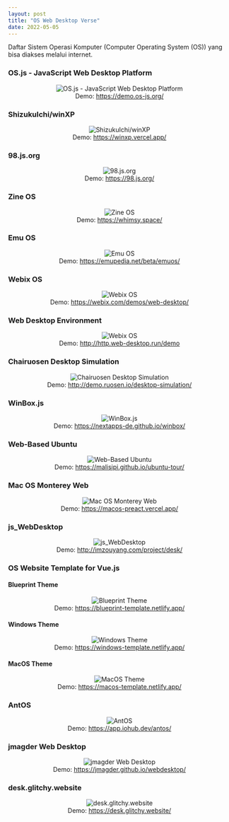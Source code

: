 ```yaml
---
layout: post
title: "OS Web Desktop Verse"
date: 2022-05-05
---
```

Daftar Sistem Operasi Komputer (Computer Operating System (OS)) yang bisa diakses melalui internet.
<h3>OS.js - JavaScript Web Desktop Platform</h3>
<center>
<img src="https://raw.githubusercontent.com/os-js/gfx/master/logo-big.png" alt="OS.js - JavaScript Web Desktop Platform" class="tampilan-gambar"><br/>
Demo: <a href="https://demo.os-js.org/" target="_blank" rel="nofollow">https://demo.os-js.org/</a>
</center>

<h3>ShizukuIchi/winXP</h3>
<center>
<img src="https://github.com/ShizukuIchi/winXP/raw/master/demo/demo.gif" alt="ShizukuIchi/winXP" class="tampilan-gambar"><br/>
Demo: <a href="https://winxp.vercel.app/" target="_blank" rel="nofollow">https://winxp.vercel.app/</a>
</center>

<h3>98.js.org</h3>
<center>
<img src="https://github.com/1j01/98/raw/master/images/3d.jpg" alt="98.js.org" class="tampilan-gambar"><br/>
Demo: <a href="https://98.js.org/" target="_blank" rel="nofollow">https://98.js.org/</a>
</center>

<h3>Zine OS</h3>
<center>
<img src="https://wirozablenk.github.io/gambar/wirozablenk-Zine-OS.png" alt="Zine OS" class="tampilan-gambar"><br/>
Demo: <a href="https://whimsy.space/" target="_blank" rel="nofollow">https://whimsy.space/</a>
</center>

<h3>Emu OS</h3>
<center>
<img src="https://wirozablenk.github.io/gambar/wirozablenk-Emu-OS.png" alt="Emu OS" class="tampilan-gambar"><br/>
Demo: <a href="https://emupedia.net/beta/emuos/" target="_blank" rel="nofollow">https://emupedia.net/beta/emuos/</a>
</center>

<h3>Webix OS</h3>
<center>
<img src="https://wirozablenk.github.io/gambar/wirozablenk-Webix-UI.png" alt="Webix OS" class="tampilan-gambar"><br/>
Demo: <a href="https://webix.com/demos/web-desktop/" target="_blank" rel="nofollow">https://webix.com/demos/web-desktop/</a>
</center>

<h3>Web Desktop Environment</h3>
<center>
<img src="https://wirozablenk.github.io/gambar/wirozablenk-web-desktop-environment.png" alt="Webix OS" class="tampilan-gambar"><br/>
Demo: <a href="http://http.web-desktop.run/demo" target="_blank" rel="nofollow">http://http.web-desktop.run/demo</a>
</center>

<h3>Chairuosen Desktop Simulation</h3>
<center>
<img src="https://wirozablenk.github.io/gambar/wirozablenk-web-desktop-environment.png" alt="Chairuosen Desktop Simulation" class="tampilan-gambar"><br/>
Demo: <a href="http://demo.ruosen.io/desktop-simulation/" target="_blank" rel="nofollow">http://demo.ruosen.io/desktop-simulation/</a>
</center>

<h3>WinBox.js</h3>
<center>
<img src="https://camo.githubusercontent.com/2ef809fddae80969ae97737c534822c708f11abb3bc28a430055312eebb74ead/68747470733a2f2f63646e2e6a7364656c6976722e6e65742f67682f6e657874617070732d64652f77696e626f78406d61737465722f64656d6f2f77696e626f782d6772616469656e742e737667" alt="WinBox.js" class="tampilan-gambar"><br/>
Demo: <a href="https://nextapps-de.github.io/winbox/" target="_blank" rel="nofollow">https://nextapps-de.github.io/winbox/</a>
</center>

<h3>Web-Based Ubuntu</h3>
<center>
<img src="https://wirozablenk.github.io/gambar/wirozablenk-web-base-ubuntu.png" alt="Web-Based Ubuntu" class="tampilan-gambar"><br/>
Demo: <a href="https://malisipi.github.io/ubuntu-tour/" target="_blank" rel="nofollow">https://malisipi.github.io/ubuntu-tour/</a>
</center>

<h3>Mac OS Monterey Web</h3>
<center>
<img src="https://wirozablenk.github.io/gambar/wirozablenk-macos-preact.png" alt="Mac OS Monterey Web" class="tampilan-gambar"><br/>
Demo: <a href="https://macos-preact.vercel.app/" target="_blank" rel="nofollow">https://macos-preact.vercel.app/</a>
</center>

<h3>js_WebDesktop</h3>
<center>
<img src="https://wirozablenk.github.io/gambar/wirozablenk-js_WebDesktop.png" alt="js_WebDesktop" class="tampilan-gambar"><br/>
Demo: <a href="http://imzouyang.com/project/desk/" target="_blank" rel="nofollow">http://imzouyang.com/project/desk/</a>
</center>

<h3>OS Website Template for Vue.js</h3>
<h4>Blueprint Theme</h4>
<center>
<img src="https://user-images.githubusercontent.com/24926784/146904065-05513a29-261b-4f35-b952-5bde1599a35d.png" alt="Blueprint Theme" class="tampilan-gambar"><br/>
Demo: <a href="https://blueprint-template.netlify.app/" target="_blank" rel="nofollow">https://blueprint-template.netlify.app/</a>
</center>
<h4>Windows Theme</h4>
<center>
<img src="https://user-images.githubusercontent.com/24926784/147592582-8caa82c1-1d01-400c-b34e-e5fef7fdfbaf.png" alt="Windows Theme" class="tampilan-gambar"><br/>
Demo: <a href="https://windows-template.netlify.app/" target="_blank" rel="nofollow">https://windows-template.netlify.app/</a>
</center>
<h4>MacOS Theme</h4>
<center>
<img src="https://user-images.githubusercontent.com/24926784/147636162-cc095413-a099-4b59-baf0-36467fbfee99.png" alt="MacOS Theme" class="tampilan-gambar"><br/>
Demo: <a href="https://macos-template.netlify.app/" target="_blank" rel="nofollow">https://macos-template.netlify.app/</a>
</center>

<h3>AntOS</h3>
<center>
<img src="https://wirozablenk.github.io/gambar/wirozablenk-antos.png" alt="AntOS" class="tampilan-gambar"><br/>
Demo: <a href="https://app.iohub.dev/antos/" target="_blank" rel="nofollow">https://app.iohub.dev/antos/</a>
</center>

<h3>jmagder Web Desktop</h3>
<center>
<img src="https://wirozablenk.github.io/gambar/wirozablenk-jmagder-desktop.png" alt="jmagder Web Desktop" class="tampilan-gambar"><br/>
Demo: <a href="https://jmagder.github.io/webdesktop/" target="_blank" rel="nofollow">https://jmagder.github.io/webdesktop/</a>
</center>

<h3>desk.glitchy.website</h3>
<center>
<img src="https://wirozablenk.github.io/gambar/wirozablenk-deskglitchywebsite.png" alt="desk.glitchy.website" class="tampilan-gambar"><br/>
Demo: <a href="https://desk.glitchy.website/" target="_blank" rel="nofollow">https://desk.glitchy.website/</a>
</center>
